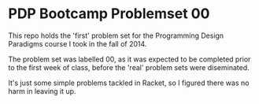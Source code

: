 # PDP Bootcamp Problemset 00

This repo holds the 'first' problem set for the Programming Design Paradigms course I took in the fall of 2014. 

The problem set was labelled 00, as it was expected to be completed prior to the first week of class, before the 'real' problem sets were diseminated. 

It's just some simple problems tackled in Racket, so I figured there was no harm in leaving it up.
